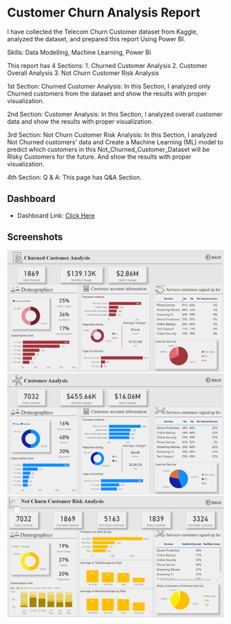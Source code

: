 
# Customer Churn Analysis Report

I have collected the Telecom Churn Customer dataset from Kaggle, analyzed the dataset, and prepared this report Using Power BI. 

Skills: Data Modelling, Machine Learning, Power BI

This report has 4 Sections:  1. Churned Customer Analysis
                             2. Customer Overall Analysis
                             3. Not Churn Customer Risk Analysis

1st Section: Churned Customer Analysis:
In this Section, I analyzed only Churned customers from the dataset and show the results with proper visualization.

2nd Section: Customer Analysis:
In this Section, I analyzed overall customer data and show the results with proper visualization.

3rd Section: Not Churn Customer Risk Analysis:
In this Section,  I analyzed Not Churned customers' data and Create a Machine Learning (ML) model to predict which customers in this Not_Churned_Customer_Dataset will be Risky Customers for the future. And show the results with proper visualization.

4th Section:
Q & A: This page has Q&A Section.


## Dashboard
* Dashboard Link: [Click Here](https://app.powerbi.com/view?r=eyJrIjoiZTExNjc3NWItNjQyZS00YjZmLTljNzYtZTc3MWU1MzcxYzNlIiwidCI6ImRmODY3OWNkLWE4MGUtNDVkOC05OWFjLWM4M2VkN2ZmOTVhMCJ9)

  
## Screenshots

![App Screenshot](https://github.com/AdritPal08/Customer-Churn-Analysis-Report-Using-Power-BI/blob/main/P1.png)
![App Screenshot](https://github.com/AdritPal08/Customer-Churn-Analysis-Report-Using-Power-BI/blob/main/p2.png)
![App Screenshot](https://github.com/AdritPal08/Customer-Churn-Analysis-Report-Using-Power-BI/blob/main/p3.png)
